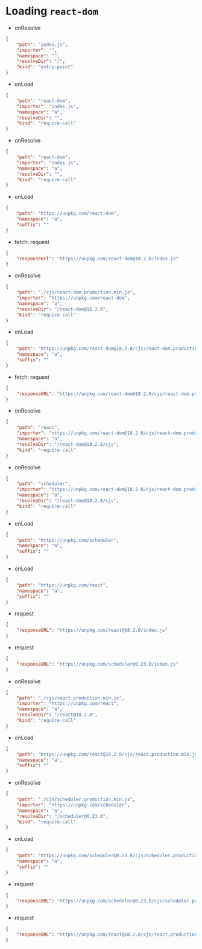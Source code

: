 # Loading `react-dom`

- onResolve

```json
{
    "path": "index.js",
    "importer": "",
    "namespace": "",
    "resolveDir": "/",
    "kind": "entry-point"
}
```

- onLoad

```json
{
    "path": "react-dom",
    "importer": "index.js",
    "namespace": "a",
    "resolveDir": "",
    "kind": "require-call"
}
```

- onResolve 

```json
{
    "path": "react-dom",
    "importer": "index.js",
    "namespace": "a",
    "resolveDir": "",
    "kind": "require-call"
}
```

- onLoad 

```json
{
    "path": "https://unpkg.com/react-dom",
    "namespace": "a",
    "suffix": ""
}
```

- fetch: request

```json
{
    "responseUrl": "https://unpkg.com/react-dom@18.2.0/index.js"
}
```

- onResolve

```json
{
    "path": "./cjs/react-dom.production.min.js",
    "importer": "https://unpkg.com/react-dom",
    "namespace": "a",
    "resolveDir": "/react-dom@18.2.0",
    "kind": "require-call"
}
```

- onLoad

```json
{
    "path": "https://unpkg.com/react-dom@18.2.0/cjs/react-dom.production.min.js",
    "namespace": "a",
    "suffix": ""
}
```

- fetch: request
```json
{
    "responseURL": "https://unpkg.com/react-dom@18.2.0/cjs/react-dom.production.min.js"
}
```

- onResolve
```json
{
    "path": "react",
    "importer": "https://unpkg.com/react-dom@18.2.0/cjs/react-dom.production.min.js",
    "namespace": "a",
    "resolveDir": "/react-dom@18.2.0/cjs",
    "kind": "require-call"
}
```

- onResolve
```json
{
    "path": "scheduler",
    "importer": "https://unpkg.com/react-dom@18.2.0/cjs/react-dom.production.min.js",
    "namespace": "a",
    "resolveDir": "/react-dom@18.2.0/cjs",
    "kind": "require-call"
}
```

- onLoad
```json
{
    "path": "https://unpkg.com/scheduler",
    "namespace": "a",
    "suffix": ""
}
```

- onLoad 
```json
{
    "path": "https://unpkg.com/react",
    "namespace": "a",
    "suffix": ""
}
```

- request 
```json
{
    "responseURL": "https://unpkg.com/react@18.2.0/index.js"
}
```

- request 
```json
{
    "responseURL": "https://unpkg.com/scheduler@0.23.0/index.js"
}
```

- onResolve 
```json
{
    "path": "./cjs/react.production.min.js",
    "importer": "https://unpkg.com/react",
    "namespace": "a",
    "resolveDir": "/react@18.2.0",
    "kind": "require-call"
}
```
- onLoad 
```json
{
    "path": "https://unpkg.com/react@18.2.0/cjs/react.production.min.js",
    "namespace": "a",
    "suffix": ""
}
```

- onResolve 
```json
{
    "path": "./cjs/scheduler.production.min.js",
    "importer": "https://unpkg.com/scheduler",
    "namespace": "a",
    "resolveDir": "/scheduler@0.23.0",
    "kind": "require-call"
}
```

- onLoad 

```json
{
    "path": "https://unpkg.com/scheduler@0.23.0/cjs/scheduler.production.min.js",
    "namespace": "a",
    "suffix": ""
}
```

- request

```json
{
    "responseURL": "https://unpkg.com/scheduler@0.23.0/cjs/scheduler.production.min.js"
}
```

- request 

```json
{
    "responseURL": "https://unpkg.com/react@18.2.0/cjs/react.production.min.js"
}
```

